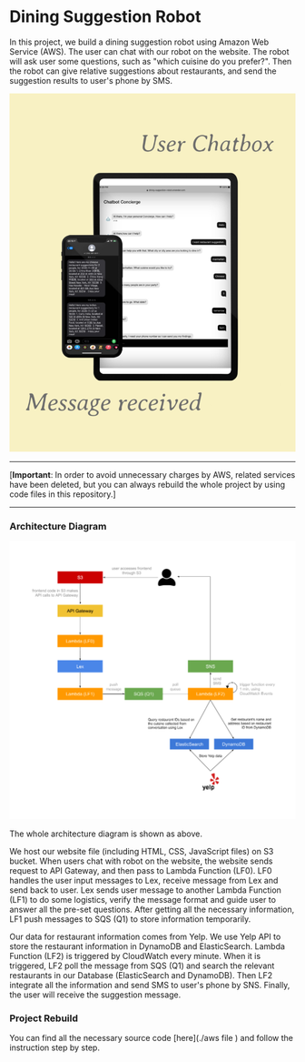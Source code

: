 # Dining Suggestion Robot

In this project, we build a dining suggestion robot using Amazon Web Service (AWS). The user can chat with our robot on   the website. The robot will ask user some questions, such as "which cuisine do you prefer?". Then the robot can give relative suggestions about restaurants, and send the suggestion results to user's phone by SMS. 

<img src="./demo.jpg" width="640"/>

---

[**Important**: In order to avoid unnecessary charges by AWS, related services have been deleted, but you can always rebuild the whole project by using code files in this repository.]

---

### Architecture Diagram

<img src="./Architecture.png" width="1000" />

The whole architecture diagram is shown as above. 

We host our website file (including HTML, CSS, JavaScript files) on S3 bucket. When users chat with robot on the website, the website sends request to API Gateway, and then pass to Lambda Function (LF0). LF0 handles the user input messages to Lex, receive message from Lex and send back to user. Lex sends user message to another Lambda Function (LF1) to do some logistics, verify the message format and guide user to answer all the pre-set questions. After getting all the necessary information, LF1 push messages to SQS (Q1) to store information temporarily. 

Our data for restaurant information comes from Yelp. We use Yelp API to store the restaurant information in DynamoDB and ElasticSearch. Lambda Function (LF2) is triggered by CloudWatch every minute. When it is triggered, LF2 poll the message from SQS (Q1) and search the relevant restaurants in our Database (ElasticSearch and DynamoDB). Then LF2 integrate all the information and send SMS to user's phone by SNS. Finally, the user will receive the suggestion message.



### Project Rebuild

You can find all the necessary source code [here](./aws file ) and follow the instruction step by step.











